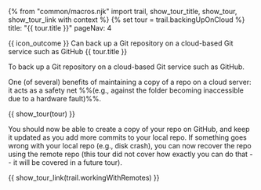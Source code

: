 {% from "common/macros.njk" import trail, show_tour_title, show_tour, show_tour_link with context %}
{% set tour = trail.backingUpOnCloud %}
<frontmatter>
title: "{{ tour.title }}"
pageNav: 4
</frontmatter>

<span id="outcomes">{{ icon_outcome }} Can back up a Git repository on a cloud-based Git service such as GitHub</span>
<span id="title">{{ tour.title }}</span>

<span class="d-none" id="destination">To back up a Git repository on a cloud-based Git service such as GitHub.</span>

<span class="d-none" id="motivation">One (of several) benefits of maintaining a copy of a repo on a cloud server: it acts as a safety net %%(e.g., against the folder becoming inaccessible due to a hardware fault)%%.</span>


<div id="body">

{{ show_tour(tour) }}
</div>

<div id="extras">
</div>

<span class="d-none" id="achievements">You should now be able to create a copy of your repo on GitHub, and keep it updated as you add more commits to your local repo. If something goes wrong with your local repo (e.g., disk crash), you can now recover the repo using the remote repo (this tour did not cover how exactly you can do that -- it will be covered in a future tour).</span>

<span id="next">{{ show_tour_link(trail.workingWithRemotes) }}</span>